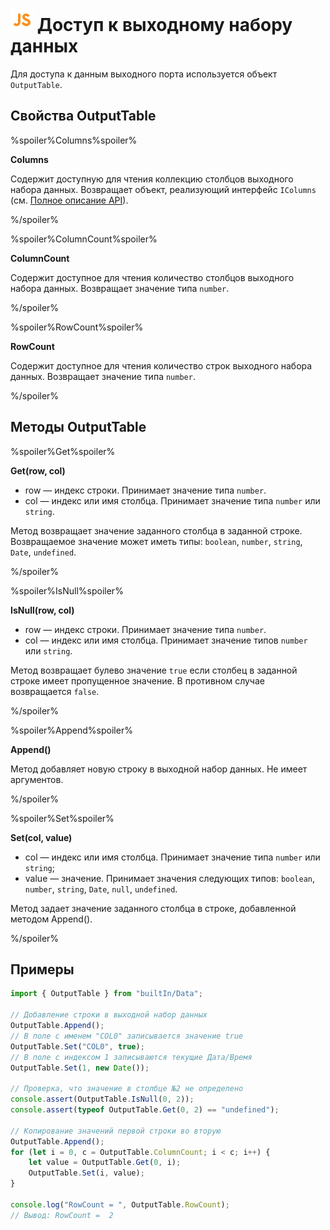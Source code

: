 # ![](../../../media/app/icons/component-18/component-default-55.svg) Доступ к выходному набору данных

Для доступа к данным выходного порта используется объект `OutputTable`.

## Свойства OutputTable

%spoiler%Columns%spoiler%

**Columns**

Содержит доступную для чтения коллекцию столбцов выходного набора данных. Возвращает объект, реализующий интерфейс `IColumns` (см. [Полное описание API](./api-description.md)).

%/spoiler%

%spoiler%ColumnCount%spoiler%

**ColumnCount**

Содержит доступное для чтения количество столбцов выходного набора данных.  Возвращает значение типа `number`.

%/spoiler%

%spoiler%RowCount%spoiler%

**RowCount**

Содержит доступное для чтения количество строк выходного набора данных.  Возвращает значение типа `number`.

%/spoiler%

## Методы OutputTable

%spoiler%Get%spoiler%

**Get(row, col)**

- row — индекс строки. Принимает значение типа `number`.
- col — индекс или имя столбца. Принимает значение типа `number` или `string`.

Метод возвращает значение заданного столбца в заданной строке. Возвращаемое значение может иметь типы: `boolean`, `number`, `string`, `Date`, `undefined`.

%/spoiler%

%spoiler%IsNull%spoiler%

**IsNull(row, col)**

- row — индекс строки. Принимает значение типа `number`.
- col — индекс или имя столбца. Принимает значение типов `number` или `string`.

Метод возвращает булево значение `true` если столбец в заданной строке имеет пропущенное значение. В противном случае возвращается `false`.

%/spoiler%

%spoiler%Append%spoiler%

**Append()**

Метод добавляет новую строку в выходной набор данных. Не имеет аргументов.

%/spoiler%

%spoiler%Set%spoiler%

**Set(col, value)**

- col — индекс или имя столбца. Принимает значение типа `number` или `string`;
- value — значение. Принимает значения следующих типов: `boolean`, `number`, `string`, `Date`, `null`, `undefined`.

Метод задает значение заданного столбца в строке, добавленной методом Append().

%/spoiler%

## Примеры

```javascript
import { OutputTable } from "builtIn/Data";

// Добавление строки в выходной набор данных
OutputTable.Append();
// В поле с именем "COL0" записывается значение true
OutputTable.Set("COL0", true);
// В поле с индексом 1 записываются текущие Дата/Время
OutputTable.Set(1, new Date());

// Проверка, что значение в столбце №2 не определено
console.assert(OutputTable.IsNull(0, 2));
console.assert(typeof OutputTable.Get(0, 2) == "undefined");

// Копирование значений первой строки во вторую
OutputTable.Append();
for (let i = 0, c = OutputTable.ColumnCount; i < c; i++) {
    let value = OutputTable.Get(0, i);
    OutputTable.Set(i, value);
}

console.log("RowCount = ", OutputTable.RowCount);
// Вывод: RowCount =  2

```